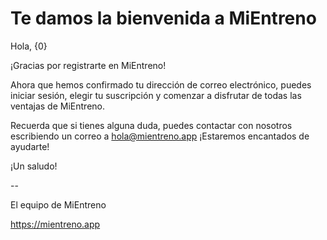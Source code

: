 # Te damos la bienvenida a MiEntreno

Hola, {0}

¡Gracias por registrarte en MiEntreno!

Ahora que hemos confirmado tu dirección de correo electrónico, puedes iniciar sesión, elegir tu suscripción y comenzar a
disfrutar de todas las ventajas de MiEntreno.

Recuerda que si tienes alguna duda, puedes contactar con nosotros escribiendo un correo a <hola@mientreno.app>
¡Estaremos encantados de ayudarte!

¡Un saludo!

--

El equipo de MiEntreno

<https://mientreno.app>
